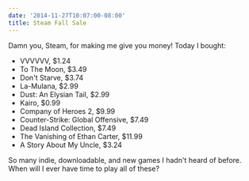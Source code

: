 ```yaml
---
date: '2014-11-27T10:07:00-08:00'
title: Steam Fall Sale
---
```


Damn you, Steam, for making me give you money! Today I bought:

- VVVVVV, $1.24
- To The Moon, $3.49
- Don't Starve, $3.74
- La-Mulana, $2.99
- Dust: An Elysian Tail, $2.99
- Kairo, $0.99
- Company of Heroes 2, $9.99
- Counter-Strike: Global Offensive, $7.49
- Dead Island Collection, $7.49
- The Vanishing of Ethan Carter, $11.99
- A Story About My Uncle, $3.24

 So many indie, downloadable, and new games I hadn't heard of before. When will I ever have time to play all of these?

